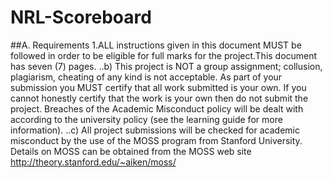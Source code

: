 # NRL-Scoreboard
##A. Requirements
  1.ALL instructions given in this document MUST be followed in order to be eligible for full marks for the project.This document has seven (7) pages.
..b) This project is NOT a group assignment; collusion, plagiarism, cheating of any kind is not acceptable. As part of your submission you MUST certify that all work submitted is your own. If you cannot honestly certify that the work is your own then do not submit the project. Breaches of the Academic Misconduct policy will be dealt with according to the university policy (see the learning guide for more information).
..c) All project submissions will be checked for academic misconduct by the use of the MOSS program from Stanford University. Details on MOSS can be obtained from the MOSS web site http://theory.stanford.edu/~aiken/moss/
